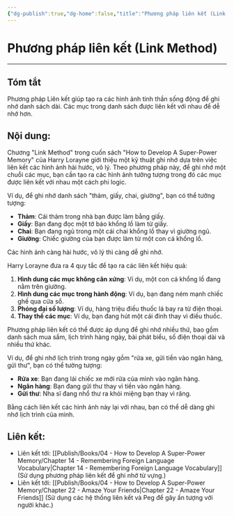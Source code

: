 ```yaml
---
{"dg-publish":true,"dg-home":false,"title":"Phương pháp liên kết (Link Method)","date":"2024-08-31","tags":["#books","#memory","#How_to_Develop_A_Super_Power_Memory"],"Chương":"Chương5","dg-path":"Books/04 - How to Develop A Super-Power Memory/Link Method.md","permalink":"/books/04-how-to-develop-a-super-power-memory/link-method/","dgPassFrontmatter":true,"updated":"2025-01-31T00:27:10.602+07:00"}
---
```


# Phương pháp liên kết (Link Method)
---
## Tóm tắt
Phương pháp Liên kết giúp tạo ra các hình ảnh tinh thần sống động để ghi nhớ danh sách dài. Các mục trong danh sách được liên kết với nhau để dễ nhớ hơn.
## Nội dung:

Chương "Link Method" trong cuốn sách "How to Develop A Super-Power Memory" của Harry Lorayne giới thiệu một kỹ thuật ghi nhớ dựa trên việc liên kết các hình ảnh hài hước, vô lý. Theo phương pháp này, để ghi nhớ một chuỗi các mục, bạn cần tạo ra các hình ảnh tưởng tượng trong đó các mục được liên kết với nhau một cách phi logic.

Ví dụ, để ghi nhớ danh sách "thảm, giấy, chai, giường", bạn có thể tưởng tượng:

- **Thảm**: Cái thảm trong nhà bạn được làm bằng giấy.
- **Giấy**: Bạn đang đọc một tờ báo khổng lồ làm từ giấy.
- **Chai**: Bạn đang ngủ trong một cái chai khổng lồ thay vì giường ngủ.
- **Giường**: Chiếc giường của bạn được làm từ một con cá khổng lồ.

Các hình ảnh càng hài hước, vô lý thì càng dễ ghi nhớ.

Harry Lorayne đưa ra 4 quy tắc để tạo ra các liên kết hiệu quả:

1. **Hình dung các mục không cân xứng**: Ví dụ, một con cá khổng lồ đang nằm trên giường.
2. **Hình dung các mục trong hành động**: Ví dụ, bạn đang ném mạnh chiếc ghế qua cửa sổ.
3. **Phóng đại số lượng**: Ví dụ, hàng triệu điếu thuốc lá bay ra từ điện thoại.
4. **Thay thế các mục**: Ví dụ, bạn đang hút một cái đinh thay vì điếu thuốc.

Phương pháp liên kết có thể được áp dụng để ghi nhớ nhiều thứ, bao gồm danh sách mua sắm, lịch trình hàng ngày, bài phát biểu, số điện thoại dài và nhiều thứ khác.

Ví dụ, để ghi nhớ lịch trình trong ngày gồm "rửa xe, gửi tiền vào ngân hàng, gửi thư", bạn có thể tưởng tượng:

- **Rửa xe**: Bạn đang lái chiếc xe mới rửa của mình vào ngân hàng.
- **Ngân hàng**: Bạn đang gửi thư thay vì tiền vào ngân hàng.
- **Gửi thư**: Nha sĩ đang nhổ thư ra khỏi miệng bạn thay vì răng.

Bằng cách liên kết các hình ảnh này lại với nhau, bạn có thể dễ dàng ghi nhớ lịch trình của mình.

## **Liên kết**:
- Liên kết tới: [[Publish/Books/04 - How to Develop A Super-Power Memory/Chapter 14 - Remembering Foreign Language Vocabulary\|Chapter 14 - Remembering Foreign Language Vocabulary]] (Sử dụng phương pháp liên kết để ghi nhớ từ vựng.)
- Liên kết tới: [[Publish/Books/04 - How to Develop A Super-Power Memory/Chapter 22 - Amaze Your Friends\|Chapter 22 - Amaze Your Friends]] (Sử dụng các hệ thống liên kết và Peg để gây ấn tượng với người khác.)